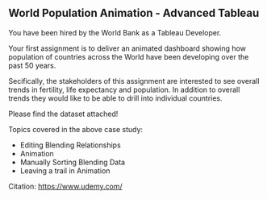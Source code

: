 ## World Population Animation - Advanced Tableau

You have been hired by the World Bank as a Tableau Developer.

Your first assignment is to deliver an animated dashboard showing how population of countries across the World have been developing over the past 50 years.

Secifically, the stakeholders of this assignment are interested to see overall trends in fertility, life expectancy and population. In addition to overall trends they would like to be able to drill into individual countries.

Please find the dataset attached!

Topics covered in the above case study:
* Editing Blending Relationships
* Animation
* Manually Sorting Blending Data
* Leaving a trail in Animation

Citation: https://www.udemy.com/
